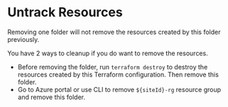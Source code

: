 # Untrack Resources

Removing one folder will not remove the resources created by this folder previously.

You have 2 ways to cleanup if you do want to remove the resources.

- Before removing the folder, run `terraform destroy` to destroy the resources created by this Terraform configuration. Then remove this folder.
- Go to Azure portal or use CLI to remove `${siteId}-rg` resource group and remove this folder.